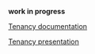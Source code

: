 **work in progress**

[Tenancy documentation](https://docs.gitops.weave.works/docs/enterprise/multi-tenancy/)

[Tenancy presentation](https://docs.google.com/presentation/d/1deuqVlg2UEhda9_z3FVW61xWBENCWP-c0VLMk7VUCh4/edit#slide=id.gf40d68bd3d_4_0)
